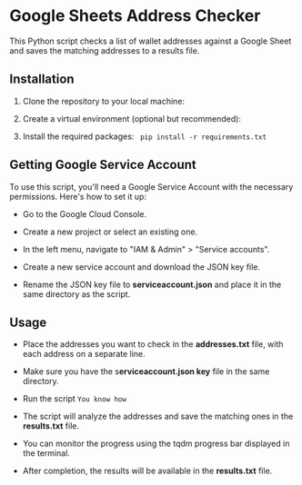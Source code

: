 # Google Sheets Address Checker

This Python script checks a list of wallet addresses against a Google Sheet and saves the matching addresses to a results file.


## Installation

1. Clone the repository to your local machine:
   
2. Create a virtual environment (optional but recommended):

3. Install the required packages:
`
pip install -r requirements.txt`


## Getting Google Service Account
To use this script, you'll need a Google Service Account with the necessary permissions. Here's how to set it up:

- Go to the Google Cloud Console.

- Create a new project or select an existing one.

- In the left menu, navigate to "IAM & Admin" > "Service accounts".

- Create a new service account and download the JSON key file.

- Rename the JSON key file to **serviceaccount.json** and place it in the same directory as the script.

## Usage
- Place the addresses you want to check in the **addresses.txt** file, with each address on a separate line.

- Make sure you have the s**erviceaccount.json key** file in the same directory.

- Run the script ``` You know how ```
- The script will analyze the addresses and save the matching ones in the **results.txt** file.

- You can monitor the progress using the tqdm progress bar displayed in the terminal.

- After completion, the results will be available in the **results.txt** file.
